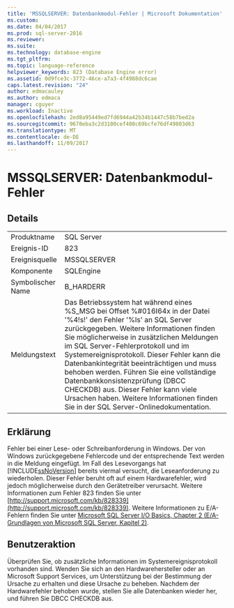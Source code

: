 ```yaml
---
title: 'MSSQLSERVER: Datenbankmodul-Fehler | Microsoft Dokumentation'
ms.custom: 
ms.date: 04/04/2017
ms.prod: sql-server-2016
ms.reviewer: 
ms.suite: 
ms.technology: database-engine
ms.tgt_pltfrm: 
ms.topic: language-reference
helpviewer_keywords: 823 (Database Engine error)
ms.assetid: 0d9fce3c-3772-46ce-a7a3-4f4988dc6cae
caps.latest.revision: "24"
author: edmacauley
ms.author: edmaca
manager: cguyer
ms.workload: Inactive
ms.openlocfilehash: 2ed8a95449ed7fd6944a42b34b1447c58b7bed2a
ms.sourcegitcommit: 9678eba3c2d3100cef408c69bcfe76df49803d63
ms.translationtype: MT
ms.contentlocale: de-DE
ms.lasthandoff: 11/09/2017
---
```

# <a name="mssqlserver---database-engine-error"></a>MSSQLSERVER: Datenbankmodul-Fehler
  
## <a name="details"></a>Details  
  
|||  
|-|-|  
|Produktname|SQL Server|  
|Ereignis-ID|823|  
|Ereignisquelle|MSSQLSERVER|  
|Komponente|SQLEngine|  
|Symbolischer Name|B_HARDERR|  
|Meldungstext|Das Betriebssystem hat während eines %S_MSG bei Offset %#016I64x in der Datei '%4!s!' den Fehler '%ls' an SQL Server zurückgegeben. Weitere Informationen finden Sie möglicherweise in zusätzlichen Meldungen im SQL Server-Fehlerprotokoll und im Systemereignisprotokoll. Dieser Fehler kann die Datenbankintegrität beeinträchtigen und muss behoben werden. Führen Sie eine vollständige Datenbankkonsistenzprüfung (DBCC CHECKDB) aus. Dieser Fehler kann viele Ursachen haben. Weitere Informationen finden Sie in der SQL Server-Onlinedokumentation.|  
  
## <a name="explanation"></a>Erklärung  
Fehler bei einer Lese- oder Schreibanforderung in Windows. Der von Windows zurückgegebene Fehlercode und der entsprechende Text werden in die Meldung eingefügt. Im Fall des Lesevorgangs hat [!INCLUDE[ssNoVersion](../../includes/ssnoversion-md.md)] bereits viermal versucht, die Leseanforderung zu wiederholen. Dieser Fehler beruht oft auf einem Hardwarefehler, wird jedoch möglicherweise durch den Gerätetreiber verursacht. Weitere Informationen zum Fehler 823 finden Sie unter [http://support.microsoft.com/kb/828339](http://support.microsoft.com/kb/828339). Weitere Informationen zu E/A-Fehlern finden Sie unter [Microsoft SQL Server I/O Basics, Chapter 2 (E/A-Grundlagen von Microsoft SQL Server, Kapitel 2)](http://go.microsoft.com/fwlink/?LinkId=69370).  
  
## <a name="user-action"></a>Benutzeraktion  
Überprüfen Sie, ob zusätzliche Informationen im Systemereignisprotokoll vorhanden sind. Wenden Sie sich an den Hardwarehersteller oder an Microsoft Support Services, um Unterstützung bei der Bestimmung der Ursache zu erhalten und diese Ursache zu beheben. Nachdem der Hardwarefehler behoben wurde, stellen Sie alle Datenbanken wieder her, und führen Sie DBCC CHECKDB aus.  
  
